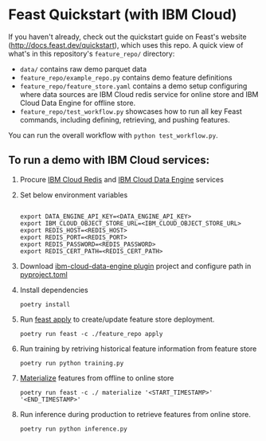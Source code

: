 # Feast Quickstart (with IBM Cloud)
If you haven't already, check out the quickstart guide on Feast's website (http://docs.feast.dev/quickstart), which 
uses this repo. A quick view of what's in this repository's `feature_repo/` directory:

* `data/` contains raw demo parquet data
* `feature_repo/example_repo.py` contains demo feature definitions
* `feature_repo/feature_store.yaml` contains a demo setup configuring where data sources are IBM Cloud redis service for online store and IBM Cloud Data Engine for offline store.
* `feature_repo/test_workflow.py` showcases how to run all key Feast commands, including defining, retrieving, and pushing features. 

You can run the overall workflow with `python test_workflow.py`.

## To run a demo with IBM Cloud services:

1. Procure [IBM Cloud Redis](https://www.ibm.com/cloud/databases-for-redis) and [IBM Cloud Data Engine](https://www.ibm.com/cloud/data-engine) services
2. Set below environment variables
   ```
   
   export DATA_ENGINE_API_KEY=<DATA_ENGINE_API_KEY>
   export IBM_CLOUD_OBJECT_STORE_URL=<IBM_CLOUD_OBJECT_STORE_URL>
   export REDIS_HOST=<REDIS_HOST>
   export REDIS_PORT=<REDIS_PORT>
   export REDIS_PASSWORD=<REDIS_PASSWORD>
   export REDIS_CERT_PATH=<REDIS_CERT_PATH>
   ```
3. Download [ibm-cloud-data-engine plugin](https://github.ibm.com/CIO-Hackathon-2022/spectacular) project and configure path in [pyproject.toml](https://github.ibm.com/Abhay-Ratnaparkhi1/hackathon-demo/blob/main/pyproject.toml)
4. Install dependencies
   
   ```
   poetry install
   ```
4. Run [feast apply](https://docs.feast.dev/reference/feast-cli-commands#apply) to create/update feature store deployment.
   ```
   poetry run feast -c ./feature_repo apply
   ```
5. Run training by retriving historical feature information from feature store
   ```
   poetry run python training.py
   ```
6. [Materialize](https://docs.feast.dev/reference/feast-cli-commands#materialize) features from offline to online store
   ```
   poetry run feast -c ./ materialize '<START_TIMESTAMP>'  '<END_TIMESTAMP>'
   ```
7. Run inference during production to retrieve features from online store.
   ```
   poetry run python inference.py
   ```